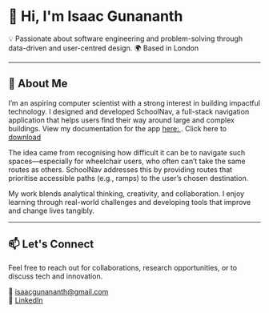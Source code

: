 # 👋 Hi, I'm Isaac Gunananth
 
💡 Passionate about software engineering and problem-solving through data-driven and user-centred design.
🌍 Based in London

---

## 🧠 About Me

I’m an aspiring computer scientist with a strong interest in building impactful technology. I designed and developed SchoolNav, a full-stack navigation application that helps users find their way around large and complex buildings. View my documentation for the app [here: ](https://github.com/IsaacGuna/SchoolNav/blob/main/SchoolNav_Documentation_Report.pdf ). Click here to [download](https://github.com/IsaacGuna/SchoolNav/raw/main/SchoolNav_Documentation_Report.pdf)

The idea came from recognising how difficult it can be to navigate such spaces—especially for wheelchair users, who often can’t take the same routes as others. SchoolNav addresses this by providing routes that prioritise accessible paths (e.g., ramps) to the user’s chosen destination.

My work blends analytical thinking, creativity, and collaboration. I enjoy learning through real-world challenges and developing tools that improve and change lives tangibly.

---

## 📫 Let's Connect

Feel free to reach out for collaborations, research opportunities, or to discuss tech and innovation.  

📧 [isaacgunananth@gmail.com](mailto:isaacgunananth@gmail.com)  
🔗 [LinkedIn](https://linkedin.com/in/isaac-sg)
